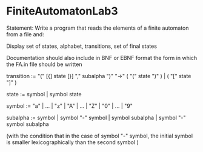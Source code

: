 # FiniteAutomatonLab3
Statement: Write a program that reads the elements of a finite automaton from a file and:

Display set of states, alphabet, transitions, set of final states

Documentation should also include in BNF or EBNF format the form in which the FA.in file should be written

transition := "(" [{] state [}] "," subalpha ")" "->" ( "(" state ")" ) | ( "[" state "]" )

state := symbol | symbol state

symbol := "a" | ... | "z" | "A" | ... | "Z" | "0" | ... | "9" 

subalpha := symbol | symbol "-" symbol | symbol subalpha | symbol "-" symbol subalpha

(with the condition that in the case of symbol "-" symbol, the initial symbol is smaller lexicographically than the second symbol )
